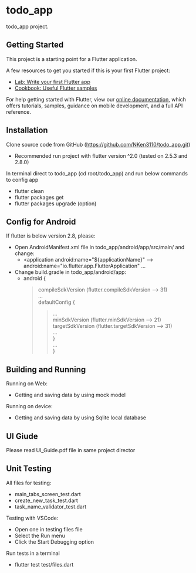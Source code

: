 # todo_app

todo_app project.

## Getting Started

This project is a starting point for a Flutter application.

A few resources to get you started if this is your first Flutter project:

- [Lab: Write your first Flutter app](https://flutter.dev/docs/get-started/codelab)
- [Cookbook: Useful Flutter samples](https://flutter.dev/docs/cookbook)

For help getting started with Flutter, view our
[online documentation](https://flutter.dev/docs), which offers tutorials,
samples, guidance on mobile development, and a full API reference.

## Installation

Clone source code from GitHub (https://github.com/NKen3110/todo_app.git)

- Recommended run project with flutter version ^2.0 (tested on 2.5.3 and 2.8.0)

In terminal direct to todo_app (cd root/todo_app) and run below commands to config app

- flutter clean
- flutter packages get
- flutter packages upgrade (option)

## Config for Android

If flutter is below version 2.8, please:

- Open AndroidManifest.xml file in todo_app/android/app/src/main/ and change:
  * <application
    android:name="${applicationName}" --> android:name="io.flutter.app.FlutterApplication"
    ...
- Change build.gradle in todo_app/android/app:
  * android {<br />
    >compileSdkVersion (flutter.compileSdkVersion --> 31)<br />
    >...<br />
    >defaultConfig {<br />
    >>...<br />
    >>minSdkVersion (flutter.minSdkVersion --> 21)<br />
    >>targetSdkVersion (flutter.targetSdkVersion --> 31)<br />
    >>...<br />
    >}<br />
    >...<br />
    }

## Building and Running

Running on Web:

- Getting and saving data by using mock model

Running on device:

- Getting and saving data by using Sqlite local database

## UI Giude

Please read UI_Guide.pdf file in same project director

## Unit Testing

All files for testing:

- main_tabs_screen_test.dart
- create_new_task_test.dart
- task_name_validator_test.dart

Testing with VSCode:

- Open one in testing files file
- Select the Run menu
- Click the Start Debugging option

Run tests in a terminal

- flutter test test/files.dart

